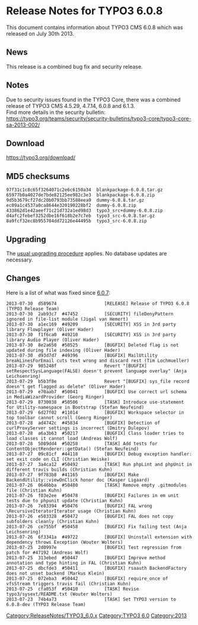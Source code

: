 Release Notes for TYPO3 6.0.8
=============================

This document contains information about TYPO3 CMS 6.0.8 which was
released on July 30th 2013.

News
----

This release is a combined bug fix and security release.

Notes
-----

Due to security issues found in the TYPO3 Core, there was a combined
release of TYPO3 CMS 4.5.29, 4.7.14, 6.0.8 and 6.1.3.\
Find more details in the security bulletin:
<https://typo3.org/teams/security/security-bulletins/typo3-core/typo3-core-sa-2013-002/>

Download
--------

<https://typo3.org/download/>

MD5 checksums
-------------

    97f31c1c8c65f3264071c2e6c6150a34  blankpackage-6.0.8.tar.gz
    65977b0a4027de7bde82125ee982c3e3  blankpackage-6.0.8.zip
    9d5b3679cf27dc20b0793bb73588eea9  dummy-6.0.8.tar.gz
    ec09a1c4537a0ca8644e320190228bf2  dummy-6.0.8.zip
    433862d1e42aeef71c21d732a1ed98d3  typo3_src+dummy-6.0.8.zip
    d4afc2febef3252dbe16f618b2e7c7eb  typo3_src-6.0.8.tar.gz
    8a9fcf32ec8b955704dd72126e44495b  typo3_src-6.0.8.zip

Upgrading
---------

The [usual upgrading
procedure](https://docs.typo3.org/typo3cms/InstallationGuide/) applies.
No database updates are necessary.

Changes
-------

Here is a list of what was fixed since [6.0.7](TYPO3_6.0.7 "wikilink"):

    2013-07-30  d589674                  [RELEASE] Release of TYPO3 6.0.8 (TYPO3 Release Team)
    2013-07-30  2ab93c7  #47452          [SECURITY] fileDenyPattern ignored in file-list module (Jigal van Hemert)
    2013-07-30  a1ec169  #49209          [SECURITY] XSS in 3rd party library Flowplayer (Oliver Hader)
    2013-07-30  f1f6ca0  #49210          [SECURITY] XSS in 3rd party library Audio Player (Oliver Hader)
    2013-07-30  8e2a650  #50525          [BUGFIX] Deleted flag is not updated during file indexing (Oliver Hader)
    2013-07-30  d93d7d7  #49396          [BUGFIX] MailUtility breakLinesForEmail cuts text wrong and discard rest (Tim Lochmueller)
    2013-07-29  985248f                  Revert "[BUGFIX] setRespectSysLanguage(FALSE) doesn't prevent language overlay" (Anja Leichsenring)
    2013-07-29  b5b3f8e                  Revert "[BUGFIX] sys_file record doesn't get flagged as delete" (Oliver Hader)
    2013-07-29  e70aab7  #50041          [BUGFIX] Use correct url schema in MediaWizardProvider (Georg Ringer)
    2013-07-29  8730038  #50506          [TASK] Introduce use-statement for Utility-namespace in Bootstrap (Stefan Neufeind)
    2013-07-29  6d27f02  #11014          [BUGFIX] Workspace selector in top toolbar cannot scroll (Georg Ringer)
    2013-07-28  ad4742c  #45834          [BUGFIX] Detection of curlProxyServer settings is incorrect (Dmitry Dulepov)
    2013-07-28  a6a3b63  #50217          [BUGFIX] Class loader tries to load classes it cannot load (Andreas Wolf)
    2013-07-28  5089dd4  #50258          [TASK] Add tests for ContentObjectRenderer::getData() (Stefan Neufeind)
    2013-07-27  09c81cf  #44118          [BUGFIX] Debug exception handler: set exit code on CLI (Christian Weiske)
    2013-07-27  3a4ca12  #50492          [TASK] Run phpLint and phpUnit in different travis builds (Christian Kuhn)
    2013-07-27  9f783b8  #41165          [BUGFIX] Make BackendUtility::viewOnClick honor doc (Kasper Ligaard)
    2013-07-26  0646bba  #50480          [TASK] Remove empty .gitmodules file (Christian Kuhn)
    2013-07-26  f03e2ee  #50478          [BUGFIX] Failures in em unit tests due to phpunit update (Christian Kuhn)
    2013-07-26  7e83394  #50476          [BUGFIX] FAL wrong \RecursiveIteratorIterator usage (Christian Kuhn)
    2013-07-26  e503328  #50472          [BUGFIX] FAL does not copy subfolders cleanly (Christian Kuhn)
    2013-07-26  ce755bf  #50458          [BUGFIX] Fix failing test (Anja Leichsenring)
    2013-07-26  6f3341a  #49722          [BUGFIX] Uninstall extension with dependency throws Exception (Wouter Wolters)
    2013-07-25  2d0997e                  [BUGFIX] Test regression from patch for #47192 (Andreas Wolf)
    2013-07-25  313ebed  #50447          [BUGFIX] Improve method annotation and type hinting in FAL (Christian Kuhn)
    2013-07-25  dbcfde3  #50411          [BUGFIX] rsaauth BackendFactory does not unset backend (Markus Klein)
    2013-07-25  072eba3  #50442          [BUGFIX] require_once of vfsStream triggers travis fail (Christian Kuhn)
    2013-07-25  cfa053f  #50410          [TASK] Revise typo3/sysext/README.txt (Wouter Wolters)
    2013-07-23  74b4a73                  [TASK] Set TYPO3 version to 6.0.8-dev (TYPO3 Release Team)

<Category:ReleaseNotes/TYPO3_6.0.x> [Category:TYPO3
6.0](Category:TYPO3_6.0 "wikilink") <Category:2013>
